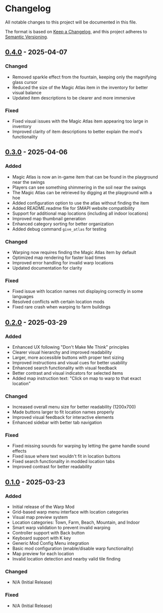 # Changelog

All notable changes to this project will be documented in this file.

The format is based on [Keep a Changelog](https://keepachangelog.com/en/1.0.0/),
and this project adheres to [Semantic Versioning](https://semver.org/spec/v2.0.0.html).

## [0.4.0] - 2025-04-07

### Changed
- Removed sparkle effect from the fountain, keeping only the magnifying glass cursor
- Reduced the size of the Magic Atlas item in the inventory for better visual balance
- Updated item descriptions to be clearer and more immersive

### Fixed
- Fixed visual issues with the Magic Atlas item appearing too large in inventory
- Improved clarity of item descriptions to better explain the mod's functionality

## [0.3.0] - 2025-04-06

### Added
- Magic Atlas is now an in-game item that can be found in the playground near the swings
- Players can see something shimmering in the soil near the swings
- The Magic Atlas can be retrieved by digging at the playground with a hoe
- Added configuration option to use the atlas without finding the item
- Added README.readme file for SMAPI website compatibility
- Support for additional map locations (including all indoor locations)
- Improved map thumbnail generation
- Enhanced category sorting for better organization
- Added debug command `give_atlas` for testing

### Changed
- Warping now requires finding the Magic Atlas item by default
- Optimized map rendering for faster load times
- Improved error handling for invalid warp locations
- Updated documentation for clarity

### Fixed
- Fixed issue with location names not displaying correctly in some languages
- Resolved conflicts with certain location mods
- Fixed rare crash when warping to farm buildings

## [0.2.0] - 2025-03-29

### Added
- Enhanced UX following "Don't Make Me Think" principles
- Clearer visual hierarchy and improved readability
- Larger, more accessible buttons with proper text sizing
- Improved instructions and visual cues for better usability
- Enhanced search functionality with visual feedback
- Better contrast and visual indicators for selected items
- Added map instruction text: "Click on map to warp to that exact location"

### Changed
- Increased overall menu size for better readability (1200x700)
- Made buttons larger to fit location names properly
- Improved visual feedback for interactive elements
- Enhanced sidebar with better tab navigation

### Fixed
- Fixed missing sounds for warping by letting the game handle sound effects
- Fixed issue where text wouldn't fit in location buttons
- Fixed search functionality in modded location tabs
- Improved contrast for better readability

## [0.1.0] - 2025-03-23

### Added
- Initial release of the Warp Mod
- Grid-based warp menu interface with location categories
- Visual map preview system
- Location categories: Town, Farm, Beach, Mountain, and Indoor
- Smart warp validation to prevent invalid warping
- Controller support with Back button
- Keyboard support with K key
- Generic Mod Config Menu integration
- Basic mod configuration (enable/disable warp functionality)
- Map preview for each location
- Invalid location detection and nearby valid tile finding

### Changed
- N/A (Initial Release)

### Fixed
- N/A (Initial Release)

[0.4.0]: https://github.com/yourusername/stardew-magic-atlas/releases/tag/v0.4.0
[0.3.0]: https://github.com/yourusername/stardew-magic-atlas/releases/tag/v0.3.0
[0.2.0]: https://github.com/yourusername/stardew-magic-atlas/releases/tag/v0.2.0
[0.1.0]: https://github.com/yourusername/stardew-magic-atlas/releases/tag/v0.1.0